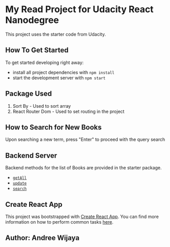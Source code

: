 # My Read Project for Udacity React Nanodegree
This project uses the starter code from Udacity.

## How To Get Started

To get started developing right away:

* install all project dependencies with `npm install`
* start the development server with `npm start`

## Package Used
1. Sort By - Used to sort array
2. React Router Dom - Used to set routing in the project

## How to Search for New Books
Upon searching a new term, press "Enter" to proceed with the query search


## Backend Server
Backend methods for the list of Books are provided in the starter package.

* [`getAll`](#getall)
* [`update`](#update)
* [`search`](#search)

## Create React App

This project was bootstrapped with [Create React App](https://github.com/facebookincubator/create-react-app). You can find more information on how to perform common tasks [here](https://github.com/facebookincubator/create-react-app/blob/master/packages/react-scripts/template/README.md).

## Author: Andree Wijaya
